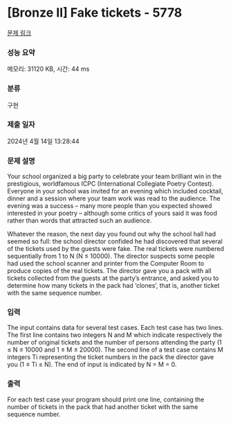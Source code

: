 # [Bronze II] Fake tickets - 5778 

[문제 링크](https://www.acmicpc.net/problem/5778) 

### 성능 요약

메모리: 31120 KB, 시간: 44 ms

### 분류

구현

### 제출 일자

2024년 4월 14일 13:28:44

### 문제 설명

<p>Your school organized a big party to celebrate your team brilliant win in the prestigious, worldfamous ICPC (International Collegiate Poetry Contest). Everyone in your school was invited for an evening which included cocktail, dinner and a session where your team work was read to the audience. The evening was a success – many more people than you expected showed interested in your poetry – although some critics of yours said it was food rather than words that attracted such an audience.</p>

<p>Whatever the reason, the next day you found out why the school hall had seemed so full: the school director confided he had discovered that several of the tickets used by the guests were fake. The real tickets were numbered sequentially from 1 to N (N ≤ 10000). The director suspects some people had used the school scanner and printer from the Computer Room to produce copies of the real tickets. The director gave you a pack with all tickets collected from the guests at the party’s entrance, and asked you to determine how many tickets in the pack had ‘clones’, that is, another ticket with the same sequence number.</p>

### 입력 

 <p>The input contains data for several test cases. Each test case has two lines. The first line contains two integers N and M which indicate respectively the number of original tickets and the number of persons attending the party (1 ≤ N ≤ 10000 and 1 ≤ M ≤ 20000). The second line of a test case contains M integers Ti representing the ticket numbers in the pack the director gave you (1 ≤ Ti ≤ N). The end of input is indicated by N = M = 0.</p>

### 출력 

 <p>For each test case your program should print one line, containing the number of tickets in the pack that had another ticket with the same sequence number.</p>

